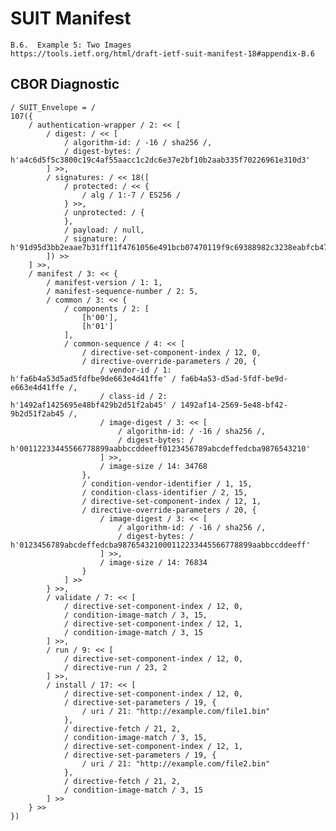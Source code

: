 <!--
 Copyright (c) 2020 SECOM CO., LTD. All Rights reserved.

 SPDX-License-Identifier: BSD-2-Clause
-->

# SUIT Manifest
    B.6.  Example 5: Two Images
    https://tools.ietf.org/html/draft-ietf-suit-manifest-18#appendix-B.6


## CBOR Diagnostic
    / SUIT_Envelope = /
    107({
        / authentication-wrapper / 2: << [
            / digest: / << [
                / algorithm-id: / -16 / sha256 /,
                / digest-bytes: / h'a4c6d5f5c3800c19c4af55aacc1c2dc6e37e2bf10b2aab335f70226961e310d3'
            ] >>,
            / signatures: / << 18([
                / protected: / << {
                    / alg / 1:-7 / ES256 /
                } >>,
                / unprotected: / {
                },
                / payload: / null,
                / signature: / h'91d95d3bb2eaae7b31ff11f4761056e491bcb07470119f9c69388982c3238eabfcb477ec7887f36c31e7d957fe8830b3ae8b9d7d71372de2e71a9a3b67444c4a'
            ]) >>
        ] >>,
        / manifest / 3: << {
            / manifest-version / 1: 1,
            / manifest-sequence-number / 2: 5,
            / common / 3: << {
                / components / 2: [
                    [h'00'],
                    [h'01']
                ],
                / common-sequence / 4: << [
                    / directive-set-component-index / 12, 0,
                    / directive-override-parameters / 20, {
                        / vendor-id / 1: h'fa6b4a53d5ad5fdfbe9de663e4d41ffe' / fa6b4a53-d5ad-5fdf-be9d-e663e4d41ffe /,
                        / class-id / 2: h'1492af1425695e48bf429b2d51f2ab45' / 1492af14-2569-5e48-bf42-9b2d51f2ab45 /,
                        / image-digest / 3: << [
                            / algorithm-id: / -16 / sha256 /,
                            / digest-bytes: / h'00112233445566778899aabbccddeeff0123456789abcdeffedcba9876543210'
                        ] >>,
                        / image-size / 14: 34768
                    },
                    / condition-vendor-identifier / 1, 15,
                    / condition-class-identifier / 2, 15,
                    / directive-set-component-index / 12, 1,
                    / directive-override-parameters / 20, {
                        / image-digest / 3: << [
                            / algorithm-id: / -16 / sha256 /,
                            / digest-bytes: / h'0123456789abcdeffedcba987654321000112233445566778899aabbccddeeff'
                        ] >>,
                        / image-size / 14: 76834
                    }
                ] >>
            } >>,
            / validate / 7: << [
                / directive-set-component-index / 12, 0,
                / condition-image-match / 3, 15,
                / directive-set-component-index / 12, 1,
                / condition-image-match / 3, 15
            ] >>,
            / run / 9: << [
                / directive-set-component-index / 12, 0,
                / directive-run / 23, 2
            ] >>,
            / install / 17: << [
                / directive-set-component-index / 12, 0,
                / directive-set-parameters / 19, {
                    / uri / 21: "http://example.com/file1.bin"
                },
                / directive-fetch / 21, 2,
                / condition-image-match / 3, 15,
                / directive-set-component-index / 12, 1,
                / directive-set-parameters / 19, {
                    / uri / 21: "http://example.com/file2.bin"
                },
                / directive-fetch / 21, 2,
                / condition-image-match / 3, 15
            ] >>
        } >>
    })
